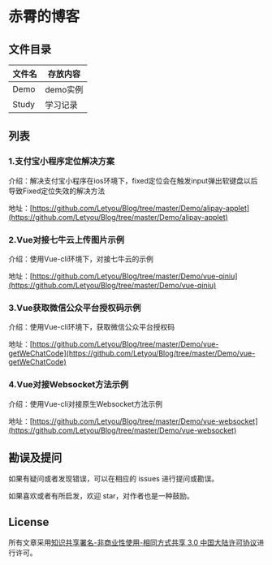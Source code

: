 # 赤霄的博客


## 文件目录
| 文件名             | 存放内容                           |
| ------------------ | --------------------------------- |
| Demo              | demo实例                          |
| Study              | 学习记录                           |


## 列表

### 1.支付宝小程序定位解决方案

介绍：解决支付宝小程序在ios环境下，fixed定位会在触发input弹出软键盘以后导致Fixed定位失效的解决方法

地址：[https://github.com/Letyou/Blog/tree/master/Demo/alipay-applet](https://github.com/Letyou/Blog/tree/master/Demo/alipay-applet)

### 2.Vue对接七牛云上传图片示例

介绍：使用Vue-cli环境下，对接七牛云的示例

地址：[https://github.com/Letyou/Blog/tree/master/Demo/vue-qiniu](https://github.com/Letyou/Blog/tree/master/Demo/vue-qiniu)

### 3.Vue获取微信公众平台授权码示例

介绍：使用Vue-cli环境下，获取微信公众平台授权码

地址：[https://github.com/Letyou/Blog/tree/master/Demo/vue-getWeChatCode](https://github.com/Letyou/Blog/tree/master/Demo/vue-getWeChatCode)

### 4.Vue对接Websocket方法示例

介绍：使用Vue-cli对接原生Websocket方法示例

地址：[https://github.com/Letyou/Blog/tree/master/Demo/vue-websocket](https://github.com/Letyou/Blog/tree/master/Demo/vue-websocket)

## 勘误及提问

如果有疑问或者发现错误，可以在相应的 issues 进行提问或勘误。

如果喜欢或者有所启发，欢迎 star，对作者也是一种鼓励。

## License

所有文章采用[知识共享署名-非商业性使用-相同方式共享 3.0 中国大陆许可协议](http://creativecommons.org/licenses/by-nc-sa/3.0/cn/)进行许可。